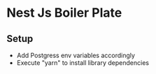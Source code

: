 # Nest Js Boiler Plate

## Setup

-   Add Postgress env variables accordingly
-   Execute "yarn" to install library dependencies

